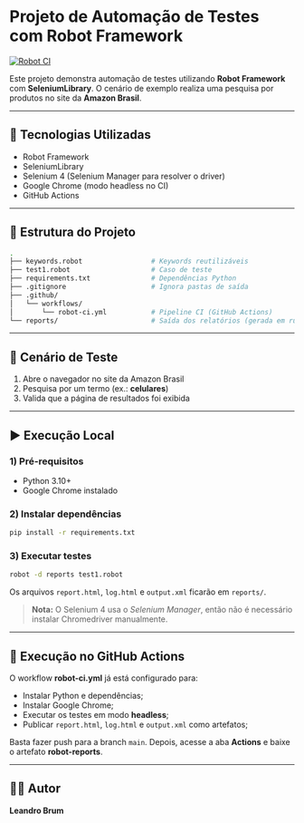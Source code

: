 # Projeto de Automação de Testes com Robot Framework

[![Robot CI](https://github.com/Leancb/robot_front/actions/workflows/jekyll-docker.yml/badge.svg)](https://github.com/Leancb/robot_front/actions/workflows/jekyll-docker.yml)

Este projeto demonstra automação de testes utilizando **Robot Framework** com **SeleniumLibrary**.
O cenário de exemplo realiza uma pesquisa por produtos no site da **Amazon Brasil**.

---

## 🚀 Tecnologias Utilizadas
- Robot Framework
- SeleniumLibrary
- Selenium 4 (Selenium Manager para resolver o driver)
- Google Chrome (modo headless no CI)
- GitHub Actions

---

## 📂 Estrutura do Projeto
```bash
.
├── keywords.robot                 # Keywords reutilizáveis
├── test1.robot                    # Caso de teste
├── requirements.txt               # Dependências Python
├── .gitignore                     # Ignora pastas de saída
├── .github/
│   └── workflows/
│       └── robot-ci.yml           # Pipeline CI (GitHub Actions)
└── reports/                       # Saída dos relatórios (gerada em runtime)
```

---

## 📝 Cenário de Teste
1. Abre o navegador no site da Amazon Brasil
2. Pesquisa por um termo (ex.: **celulares**)
3. Valida que a página de resultados foi exibida

---

## ▶️ Execução Local

### 1) Pré-requisitos
- Python 3.10+
- Google Chrome instalado

### 2) Instalar dependências
```bash
pip install -r requirements.txt
```

### 3) Executar testes
```bash
robot -d reports test1.robot
```
Os arquivos `report.html`, `log.html` e `output.xml` ficarão em `reports/`.

> **Nota:** O Selenium 4 usa o *Selenium Manager*, então não é necessário instalar Chromedriver manualmente.

---

## 🤖 Execução no GitHub Actions
O workflow **robot-ci.yml** já está configurado para:
- Instalar Python e dependências;
- Instalar Google Chrome;
- Executar os testes em modo **headless**;
- Publicar `report.html`, `log.html` e `output.xml` como artefatos;

Basta fazer push para a branch `main`. Depois, acesse a aba **Actions** e baixe o artefato **robot-reports**.

---

## 👨‍💻 Autor
**Leandro Brum**
